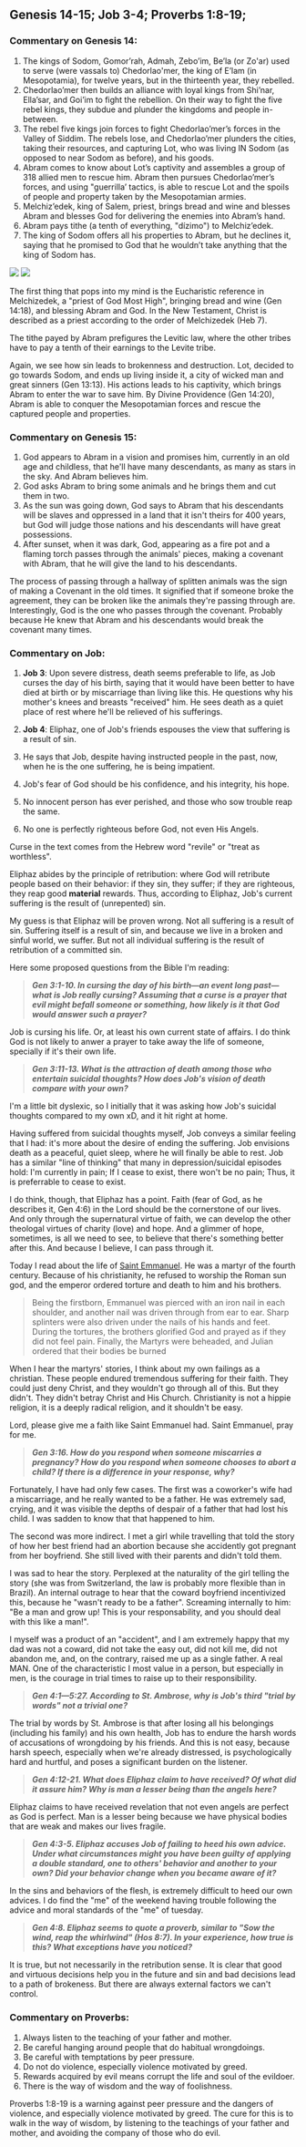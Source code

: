 ## Genesis 14-15; Job 3-4; Proverbs 1:8-19;

### Commentary on Genesis 14:

1. The kings of Sodom, Gomor’rah, Admah, Zebo’im, Be’la (or Zo'ar) used to serve (were vassals to) Chedorlao'mer, the king of E’lam (in Mesopotamia), for twelve years, but in the thirteenth year, they rebelled.
2. Chedorlao’mer then builds an alliance with loyal kings from Shi’nar, Ella’sar, and Goi’im to fight the rebellion. On their way to fight the five rebel kings, they subdue and plunder the kingdoms and people in-between.
3. The rebel five kings join forces to fight Chedorlao’mer’s forces in the Valley of Siddim. The rebels lose, and Chedorlao’mer plunders the cities, taking their resources, and capturing Lot, who was living IN Sodom (as opposed to near Sodom as before), and his goods.
4. Abram comes to know about Lot’s captivity and assembles a group of 318 allied men to rescue him. Abram then pursues Chedorlao’mer’s forces, and using "guerrilla’ tactics, is able to rescue Lot and the spoils of people and property taken by the Mesopotamian armies.
5. Melchiz’edek, king of Salem, priest, brings bread and wine and blesses Abram and blesses God for delivering the enemies into Abram’s hand.
6. Abram pays tithe (a tenth of everything, "dízimo") to Melchiz’edek.
7. The king of Sodom offers all his properties to Abram, but he declines it, saying that he promised to God that he wouldn’t take anything that the king of Sodom has.

![](220119%20Gen%2014%20regional%20powers.jpg.jpg) ![](BattleAtValleyOfSiddim-1334x2048.jpg)

The first thing that pops into my mind is the Eucharistic reference in Melchizedek, a "priest of God Most High", bringing bread and wine (Gen 14:18), and blessing Abram and God. In the New Testament, Christ is described as a priest according to the order of Melchizedek (Heb 7).

The tithe payed by Abram prefigures the Levitic law, where the other tribes have to pay a tenth of their earnings to the Levite tribe.

Again, we see how sin leads to brokenness and destruction. Lot, decided to go towards Sodom, and ends up living inside it, a city of wicked man and great sinners (Gen 13:13). His actions leads to his captivity, which brings Abram to enter the war to save him. By Divine Providence (Gen 14:20), Abram is able to conquer the Mesopotamian forces and rescue the captured people and properties.

### Commentary on Genesis 15:

1. God appears to Abram in a vision and promises him, currently in an old age and childless, that he'll have many descendants, as many as stars in the sky. And Abram believes him.
2. God asks Abram to bring some animals and he brings them and cut them in two.
3. As the sun was going down, God says to Abram that his descendants will be slaves and oppressed in a land that it isn't theirs for 400 years, but God will judge those nations and his descendants will have great possessions.
4. After sunset, when it was dark, God, appearing as a fire pot and a flaming torch passes through the animals' pieces, making a covenant with Abram, that he will give the land to his descendants.

The process of passing through a hallway of splitten animals was the sign of making a Covenant in the old times. It signified that if someone broke the agreement, they can be broken like the animals they're passing through are. Interestingly, God is the one who passes through the covenant. Probably because He knew that Abram and his descendants would break the covenant many times.

### Commentary on Job:

1. **Job 3**: Upon severe distress, death seems preferable to life, as Job curses the day of his birth, saying that it would have been better to have died at birth or by miscarriage than living like this. He questions why his mother's knees and breasts "received" him. He sees death as a quiet place of rest where he'll be relieved of his sufferings.
2. **Job 4**: Eliphaz, one of Job's friends espouses the view that suffering is a result of sin.

1. He says that Job, despite having instructed people in the past, now, when he is the one suffering, he is being impatient.
2. Job's fear of God should be his confidence, and his integrity, his hope.
3. No innocent person has ever perished, and those who sow trouble reap the same.
4. No one is perfectly righteous before God, not even His Angels.

Curse in the text comes from the Hebrew word "revile" or "treat as worthless".

Eliphaz abides by the principle of retribution: where God will retribute people based on their behavior: if they sin, they suffer; if they are righteous, they reap good **material** rewards. Thus, according to Eliphaz, Job's current suffering is the result of (unrepented) sin.

My guess is that Eliphaz will be proven wrong. Not all suffering is a result of sin. Suffering itself is a result of sin, and because we live in a broken and sinful world, we suffer. But not all individual suffering is the result of retribution of a committed sin.

Here some proposed questions from the Bible I'm reading:

> **_Gen 3:1-10. In cursing the day of his birth—an event long past—what is Job really cursing? Assuming that a curse is a prayer that evil might befall someone or something, how likely is it that God would answer such a prayer?_**

Job is cursing his life. Or, at least his own current state of affairs. I do think God is not likely to anwer a prayer to take away the life of someone, specially if it's their own life.

> **_Gen 3:11-13. What is the attraction of death among those who entertain suicidal thoughts? How does Job's vision of death compare with your own?_**

I'm a little bit dyslexic, so I initially that it was asking how Job's suicidal thoughts compared to my own xD, and it hit right at home.

Having suffered from suicidal thoughts myself, Job conveys a similar feeling that I had: it's more about the desire of ending the suffering. Job envisions death as a peaceful, quiet sleep, where he will finally be able to rest. Job has a similar "line of thinking" that many in depression/suicidal episodes hold: I'm currently in pain; If I cease to exist, there won't be no pain; Thus, it is preferrable to cease to exist.

I do think, though, that Eliphaz has a point. Faith (fear of God, as he describes it, Gen 4:6) in the Lord should be the cornerstone of our lives. And only through the supernatural virtue of faith, we can develop the other theologal virtues of charity (love) and hope. And a glimmer of hope, sometimes, is all we need to see, to believe that there's something better after this. And because I believe, I can pass through it.

Today I read about the life of [Saint Emmanuel](https://pt.wikipedia.org/wiki/Manoel_(m%C3%A1rtir)). He was a martyr of the fourth century. Because of his christianity, he refused to worship the Roman sun god, and the emperor ordered torture and death to him and his brothers.

> Being the firstborn, Emmanuel was pierced with an iron nail in each shoulder, and another nail was driven through from ear to ear. Sharp splinters were also driven under the nails of his hands and feet. During the tortures, the brothers glorified God and prayed as if they did not feel pain. Finally, the Martyrs were beheaded, and Julian ordered that their bodies be burned

When I hear the martyrs' stories, I think about my own failings as a christian. These people endured tremendous suffering for their faith. They could just deny Christ, and they wouldn't go through all of this. But they didn't. They didn't betray Christ and His Church. Christianity is not a hippie religion, it is a deeply radical religion, and it shouldn't be easy.

Lord, please give me a faith like Saint Emmanuel had. Saint Emmanuel, pray for me.

> **_Gen 3:16. How do you respond when someone miscarries a pregnancy? How do you respond when someone chooses to abort a child? If there is a difference in your response, why?_**

Fortunately, I have had only few cases. The first was a coworker's wife had a miscarriage, and he really wanted to be a father. He was extremely sad, crying, and it was visible the depths of despair of a father that had lost his child. I was sadden to know that that happened to him.

The second was more indirect. I met a girl while travelling that told the story of how her best friend had an abortion because she accidently got pregnant from her boyfriend. She still lived with their parents and didn't told them.

I was sad to hear the story. Perplexed at the naturality of the girl telling the story (she was from Switzerland, the law is probably more flexible than in Brazil). An internal outrage to hear that the coward boyfriend incentivized this, because he "wasn't ready to be a father". Screaming internally to him: "Be a man and grow up! This is your responsability, and you should deal with this like a man!".

I myself was a product of an "accident", and I am extremely happy that my dad was not a coward, did not take the easy out, did not kill me, did not abandon me, and, on the contrary, raised me up as a single father. A real MAN. One of the characteristic I most value in a person, but especially in men, is the courage in trial times to raise up to their responsibility.

> **_Gen 4:1—5:27. According to St. Ambrose, why is Job's third "trial by words" not a trivial one?_**

The trial by words by St. Ambrose is that after losing all his belongings (including his family) and his own health, Job has to endure the harsh words of accusations of wrongdoing by his friends. And this is not easy, because harsh speech, especially when we're already distressed, is psychologically hard and hurtful, and poses a significant burden on the listener.

> **_Gen 4:12-21. What does Eliphaz claim to have received? Of what did it assure him? Why is man a lesser being than the angels here?_**

Eliphaz claims to have received revelation that not even angels are perfect as God is perfect. Man is a lesser being because we have physical bodies that are weak and makes our lives fragile.

> **_Gen 4:3-5. Eliphaz accuses Job of failing to heed his own advice. Under what circumstances might you have been guilty of applying a double standard, one to others' behavior and another to your own? Did your behavior change when you became aware of it?_**

In the sins and behaviors of the flesh, is extremely difficult to heed our own advices. I do find the "me" of the weekend having trouble following the advice and moral standards of the "me" of tuesday.

> **_Gen 4:8. Eliphaz seems to quote a proverb, similar to "Sow the wind, reap the whirlwind" (Hos 8:7). In your experience, how true is this? What exceptions have you noticed?_**

It is true, but not necessarily in the retribution sense. It is clear that good and virtuous decisions help you in the future and sin and bad decisions lead to a path of brokeness. But there are always external factors we can't control.

### Commentary on Proverbs:

1. Always listen to the teaching of your father and mother.
2. Be careful hanging around people that do habitual wrongdoings.
3. Be careful with temptations by peer pressure.
4. Do not do violence, especially violence motivated by greed.
5. Rewards acquired by evil means corrupt the life and soul of the evildoer.
6. There is the way of wisdom and the way of foolishness.

Proverbs 1:8-19 is a warning against peer pressure and the dangers of violence, and especially violence motivated by greed. The cure for this is to walk in the way of wisdom, by listening to the teachings of your father and mother, and avoiding the company of those who do evil.